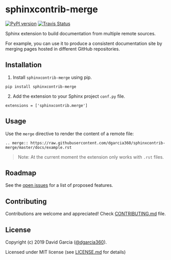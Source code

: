 # sphinxcontrib-merge

[![PyPI version](https://badge.fury.io/py/sphinxcontrib-merge.svg)](https://badge.fury.io/py/sphinxcontrib-merge)
[![Travis Status](https://travis-ci.org/dgarcia360/sphinxcontrib-merge.svg?branch=master)](https://travis-ci.org/dgarcia360/sphinxcontrib-merge)

Sphinx extension to build documentation from multiple remote sources.

For example, you can use it to produce a consistent documentation site by merging pages hosted in different GitHub repositories.

## Installation

1. Install ``sphinxcontrib-merge`` using pip.

```
pip install sphinxcontrib-merge
```

2. Add the extension to your Sphinx project ``conf.py`` file.

```
extensions = ['sphinxcontrib.merge']
```

## Usage

Use the ``merge`` directive to render the content of a remote file:

```
.. merge:: https://raw.githubusercontent.com/dgarcia360/sphinxcontrib-merge/master/docs/example.rst
```

> Note: At the current moment the extension only works with ``.rst`` files.

## Roadmap

See the [open issues](https://github.com/dgarcia360/sphinxcontrib-merge/issues) for a list of proposed features.

## Contributing

Contributions are welcome and appreciated! Check [CONTRIBUTING.md](CONTRIBUTING.md) file.

## License

Copyright (c) 2019 David Garcia ([@dgarcia360](https://davidgarcia.dev>)).

Licensed under MIT license (see [LICENSE.md](LICENSE.md) for details)
